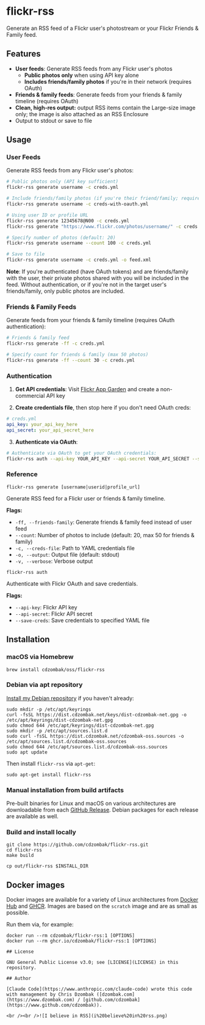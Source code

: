 # flickr-rss

Generate an RSS feed of a Flickr user's photostream or your Flickr Friends & Family feed.

## Features

- **User feeds**: Generate RSS feeds from any Flickr user's photos
  - **Public photos only** when using API key alone
  - **Includes friends/family photos** if you're in their network (requires OAuth)
- **Friends & family feeds**: Generate feeds from your friends & family timeline (requires OAuth)
- **Clean, high-res output:** output RSS items contain the Large-size image only; the image is also attached as an RSS Enclosure
- Output to stdout or save to file

## Usage

### User Feeds

Generate RSS feeds from any Flickr user's photos:

```bash
# Public photos only (API key sufficient)
flickr-rss generate username -c creds.yml

# Include friends/family photos (if you're their friend/family; requires OAuth authentication)
flickr-rss generate username -c creds-with-oauth.yml

# Using user ID or profile URL
flickr-rss generate 12345678@N00 -c creds.yml
flickr-rss generate "https://www.flickr.com/photos/username/" -c creds.yml

# Specify number of photos (default: 20)
flickr-rss generate username --count 100 -c creds.yml

# Save to file
flickr-rss generate username -c creds.yml -o feed.xml
```

**Note**: If you're authenticated (have OAuth tokens) and are friends/family with the user, their private photos shared with you will be included in the feed. Without authentication, or if you're not in the target user's friends/family, only public photos are included.

### Friends & Family Feeds

Generate feeds from your friends & family timeline (requires OAuth authentication):

```bash
# Friends & family feed
flickr-rss generate -ff -c creds.yml

# Specify count for friends & family (max 50 photos)
flickr-rss generate -ff --count 30 -c creds.yml
```

### Authentication

1. **Get API credentials**: Visit [Flickr App Garden](https://www.flickr.com/services/apps/create/) and create a non-commercial API key

2. **Create credentials file**, then stop here if you don't need OAuth creds:
```yaml
# creds.yml
api_key: your_api_key_here
api_secret: your_api_secret_here
```

3. **Authenticate via OAuth**:
```bash
# Authenticate via OAuth to get your OAuth credentials:
flickr-rss auth --api-key YOUR_API_KEY --api-secret YOUR_API_SECRET --save-creds creds.yml
```

### Reference

```
flickr-rss generate [username|userid|profile_url]
```

Generate RSS feed for a Flickr user or friends & family timeline.

**Flags:**
- `-ff, --friends-family`: Generate friends & family feed instead of user feed
- `--count`: Number of photos to include (default: 20, max 50 for friends & family)
- `-c, --creds-file`: Path to YAML credentials file
- `-o, --output`: Output file (default: stdout)
- `-v, --verbose`: Verbose output

```
flickr-rss auth
```

Authenticate with Flickr OAuth and save credentials.

**Flags:**
- `--api-key`: Flickr API key
- `--api-secret`: Flickr API secret
- `--save-creds`: Save credentials to specified YAML file

## Installation

### macOS via Homebrew

```shell
brew install cdzombak/oss/flickr-rss
```

### Debian via apt repository

[Install my Debian repository](https://www.dzombak.com/blog/2025/06/updated-instructions-for-installing-my-debian-package-repositories/) if you haven't already:

```shell
sudo mkdir -p /etc/apt/keyrings
curl -fsSL https://dist.cdzombak.net/keys/dist-cdzombak-net.gpg -o /etc/apt/keyrings/dist-cdzombak-net.gpg
sudo chmod 644 /etc/apt/keyrings/dist-cdzombak-net.gpg
sudo mkdir -p /etc/apt/sources.list.d
sudo curl -fsSL https://dist.cdzombak.net/cdzombak-oss.sources -o /etc/apt/sources.list.d/cdzombak-oss.sources
sudo chmod 644 /etc/apt/sources.list.d/cdzombak-oss.sources
sudo apt update
```

Then install `flickr-rss` via `apt-get`:

```shell
sudo apt-get install flickr-rss
```

### Manual installation from build artifacts

Pre-built binaries for Linux and macOS on various architectures are downloadable from each [GitHub Release](https://github.com/cdzombak/flickr-rss/releases). Debian packages for each release are available as well.

### Build and install locally

```shell
git clone https://github.com/cdzombak/flickr-rss.git
cd flickr-rss
make build

cp out/flickr-rss $INSTALL_DIR
```

## Docker images

Docker images are available for a variety of Linux architectures from [Docker Hub](https://hub.docker.com/r/cdzombak/flickr-rss) and [GHCR](https://github.com/cdzombak/dirshard/pkgs/container/flickr-rss). Images are based on the `scratch` image and are as small as possible.

Run them via, for example:

```shell
docker run --rm cdzombak/flickr-rss:1 [OPTIONS]
docker run --rm ghcr.io/cdzombak/flickr-rss:1 [OPTIONS]

## License

GNU General Public License v3.0; see [LICENSE](LICENSE) in this repository.

## Author

[Claude Code](https://www.anthropic.com/claude-code) wrote this code with management by Chris Dzombak ([dzombak.com](https://www.dzombak.com) / [github.com/cdzombak](https://www.github.com/cdzombak)).

<br /><br />![I believe in RSS](i%20believe%20in%20rss.png)
